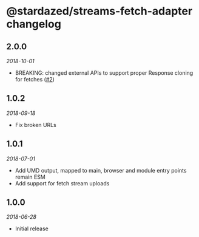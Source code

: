 # @stardazed/streams-fetch-adapter changelog

## 2.0.0
_2018-10-01_
* BREAKING: changed external APIs to support proper Response cloning for fetches ([#2](https://github.com/stardazed/sd-streams/issues/2))

## 1.0.2
_2018-09-18_
* Fix broken URLs

## 1.0.1
_2018-07-01_
* Add UMD output, mapped to main, browser and module entry points remain ESM
* Add support for fetch stream uploads

## 1.0.0
_2018-06-28_
* Initial release
